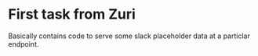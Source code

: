 
# First task from Zuri 

Basically contains code to serve some slack placeholder data at a particlar endpoint.